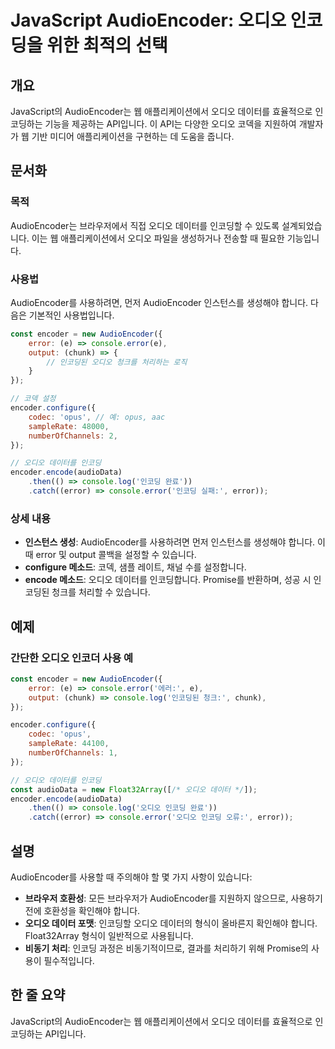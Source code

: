 <!--
Meta Description: # JavaScript AudioEncoder: 오디오 인코딩을 위한 최적의 선택 ## 개요 JavaScript의 AudioEncoder는 웹 애플리케이션에서 오디오 데이터를 효율적으로 인코딩하는 기능을 제공하는 API입니다. 이 API는 다양한 오디오 코덱을 지원하여...
Meta Keywords: 오디오, error, console, 인코딩, 데이터를
-->

# JavaScript AudioEncoder: 오디오 인코딩을 위한 최적의 선택

## 개요
JavaScript의 AudioEncoder는 웹 애플리케이션에서 오디오 데이터를 효율적으로 인코딩하는 기능을 제공하는 API입니다. 이 API는 다양한 오디오 코덱을 지원하여 개발자가 웹 기반 미디어 애플리케이션을 구현하는 데 도움을 줍니다.

## 문서화

### 목적
AudioEncoder는 브라우저에서 직접 오디오 데이터를 인코딩할 수 있도록 설계되었습니다. 이는 웹 애플리케이션에서 오디오 파일을 생성하거나 전송할 때 필요한 기능입니다.

### 사용법
AudioEncoder를 사용하려면, 먼저 AudioEncoder 인스턴스를 생성해야 합니다. 다음은 기본적인 사용법입니다.

```javascript
const encoder = new AudioEncoder({
    error: (e) => console.error(e),
    output: (chunk) => {
        // 인코딩된 오디오 청크를 처리하는 로직
    }
});

// 코덱 설정
encoder.configure({
    codec: 'opus', // 예: opus, aac
    sampleRate: 48000,
    numberOfChannels: 2,
});

// 오디오 데이터를 인코딩
encoder.encode(audioData)
    .then(() => console.log('인코딩 완료'))
    .catch((error) => console.error('인코딩 실패:', error));
```

### 상세 내용
- **인스턴스 생성**: AudioEncoder를 사용하려면 먼저 인스턴스를 생성해야 합니다. 이때 error 및 output 콜백을 설정할 수 있습니다.
- **configure 메소드**: 코덱, 샘플 레이트, 채널 수를 설정합니다.
- **encode 메소드**: 오디오 데이터를 인코딩합니다. Promise를 반환하며, 성공 시 인코딩된 청크를 처리할 수 있습니다.

## 예제

### 간단한 오디오 인코더 사용 예
```javascript
const encoder = new AudioEncoder({
    error: (e) => console.error('에러:', e),
    output: (chunk) => console.log('인코딩된 청크:', chunk),
});

encoder.configure({
    codec: 'opus',
    sampleRate: 44100,
    numberOfChannels: 1,
});

// 오디오 데이터를 인코딩
const audioData = new Float32Array([/* 오디오 데이터 */]);
encoder.encode(audioData)
    .then(() => console.log('오디오 인코딩 완료'))
    .catch((error) => console.error('오디오 인코딩 오류:', error));
```

## 설명
AudioEncoder를 사용할 때 주의해야 할 몇 가지 사항이 있습니다:
- **브라우저 호환성**: 모든 브라우저가 AudioEncoder를 지원하지 않으므로, 사용하기 전에 호환성을 확인해야 합니다.
- **오디오 데이터 포맷**: 인코딩할 오디오 데이터의 형식이 올바른지 확인해야 합니다. Float32Array 형식이 일반적으로 사용됩니다.
- **비동기 처리**: 인코딩 과정은 비동기적이므로, 결과를 처리하기 위해 Promise의 사용이 필수적입니다.

## 한 줄 요약
JavaScript의 AudioEncoder는 웹 애플리케이션에서 오디오 데이터를 효율적으로 인코딩하는 API입니다.